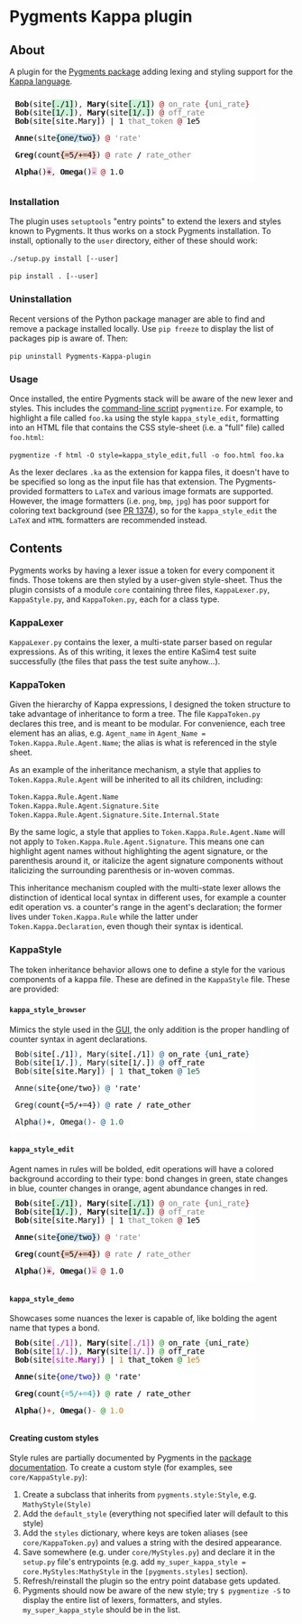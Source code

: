 # Pygments Kappa plugin

## About
A plugin for the [Pygments package](https://pygments.org/) adding lexing and styling support for the [Kappa language](https://kappalanguage.org/).

![kappa_style_edit](./example_files/kappa_edit_notation_style_edit.png)

### Installation
The plugin uses `setuptools` "entry points" to extend the lexers and styles known to Pygments. It thus works on a stock Pygments installation. To install, optionally to the `user` directory, either of these should work:

`./setup.py install [--user]`

`pip install . [--user]`


### Uninstallation
Recent versions of the Python package manager are able to find and remove a package installed locally. Use `pip freeze` to display the list of packages pip is aware of. Then:

`pip uninstall Pygments-Kappa-plugin`


### Usage
Once installed, the entire Pygments stack will be aware of the new lexer and styles. This includes the [command-line script](https://pygments.org/docs/cmdline/) `pygmentize`. For example, to highlight a file called `foo.ka` using the style `kappa_style_edit`, formatting into an HTML file that contains the CSS style-sheet (i.e. a "full" file) called `foo.html`: 

``pygmentize -f html -O style=kappa_style_edit,full -o foo.html foo.ka``

As the lexer declares `.ka` as the extension for kappa files, it doesn't have to be specified so long as the input file has that extension. The Pygments-provided formatters to `LaTeX` and various image formats are supported. However, the image formatters (i.e. `png`, `bmp`, `jpg`) has poor support for coloring text background (see [PR 1374](https://github.com/pygments/pygments/pull/1374)), so for the `kappa_style_edit` the `LaTeX` and `HTML` formatters are recommended instead.


## Contents
Pygments works by having a lexer issue a token for every component it finds. Those tokens are then styled by a user-given style-sheet. Thus the plugin consists of a module `core` containing three files, `KappaLexer.py`, `KappaStyle.py`, and `KappaToken.py`, each for a class type.

### KappaLexer
`KappaLexer.py` contains the lexer, a multi-state parser based on regular expressions. As of this writing, it lexes the entire KaSim4 test suite successfully (the files that pass the test suite anyhow...).

### KappaToken
Given the hierarchy of Kappa expressions, I designed the token structure to take advantage of inheritance to form a tree. The file `KappaToken.py` declares this tree, and is meant to be modular. For convenience, each tree element has an alias, e.g. `Agent_name` in `Agent_Name = Token.Kappa.Rule.Agent.Name`; the alias is what is referenced in the style sheet.

As an example of the inheritance mechanism, a style that applies to `Token.Kappa.Rule.Agent` will be inherited to all its children, including:
 ```
 Token.Kappa.Rule.Agent.Name
 Token.Kappa.Rule.Agent.Signature.Site
 Token.Kappa.Rule.Agent.Signature.Site.Internal.State
 ```
By the same logic, a style that applies to `Token.Kappa.Rule.Agent.Name` will not apply to `Token.Kappa.Rule.Agent.Signature`. This means one can highlight agent names without highlighting the agent signature, or the parenthesis around it, or italicize the agent signature components without italicizing the surrounding parenthesis or in-woven commas.

This inheritance mechanism coupled with the multi-state lexer allows the distinction of identical local syntax in different uses, for example a counter edit operation vs. a counter's range in the agent's declaration; the former lives under `Token.Kappa.Rule` while the latter under `Token.Kappa.Declaration`, even though their syntax is identical. 

### KappaStyle
The token inheritance behavior allows one to define a style for the various components of a kappa file. These are defined in the `KappaStyle` file. These are provided:


#### `kappa_style_browser`
Mimics the style used in the [GUI](https://tools.kappalanguage.org/try/?model=https%3A//raw.githubusercontent.com/Kappa-Dev/KaSim/master/models/abc-pert.ka), the only addition is the proper handling of counter syntax in agent declarations.
![kappa_style_browser](./example_files/kappa_edit_notation_style_browser.png)

#### `kappa_style_edit`
Agent names in rules will be bolded, edit operations will have a colored background according to their type: bond changes in green, state changes in blue, counter changes in orange, agent abundance changes in red.
![kappa_style_edit](./example_files/kappa_edit_notation_style_edit.png)

#### `kappa_style_demo`
Showcases some nuances the lexer is capable of, like bolding the agent name that types a bond.
![kappa_style_demo](./example_files/kappa_edit_notation_style_demo.png)


#### Creating custom styles
Style rules are partially documented by Pygments in the [package documentation](https://pygments.org/docs/styles/#style-rules). To create a custom style (for examples, see `core/KappaStyle.py`):
1) Create a subclass that inherits from `pygments.style:Style`, e.g. `MathyStyle(Style)`
1) Add the `default_style` (everything not specified later will default to this style)
1) Add the `styles` dictionary, where keys are token aliases (see `core/KappaToken.py`) and values a string with the desired appearance.
1) Save somewhere (e.g. under `core/MyStyles.py`) and declare it in the `setup.py` file's entrypoints (e.g. add `my_super_kappa_style = core.MyStyles:MathyStyle` in the `[pygments.styles]` section).
1) Refresh/reinstall the plugin so the entry point database gets updated.
1) Pygments should now be aware of the new style; try `$ pygmentize -S` to display the entire list of lexers, formatters, and styles. `my_super_kappa_style` should be in the list.